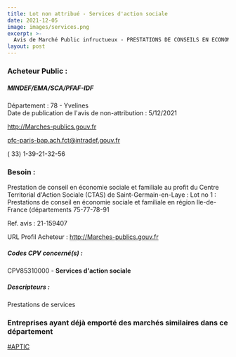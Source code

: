```yaml
---
title: Lot non attribué - Services d'action sociale
date: 2021-12-05
image: images/services.png
excerpt: >-
  Avis de Marché Public infructueux - PRESTATIONS DE CONSEILS EN ECONOMIE SOCIALE ET FAMILIALE (CESF) AU PROFIT DU CTAS
layout: post
---
```


### Acheteur Public :
##### MINDEF/EMA/SCA/PFAF-IDF
Département : 78 - Yvelines<br/>
Date de publication de l'avis de non-attribution : 5/12/2021


http://Marches-publics.gouv.fr

pfc-paris-bap.ach.fct@intradef.gouv.fr

( 33) 1-39-21-32-56
### Besoin :

Prestation de conseil en économie sociale et familiale au profit du Centre Territorial d'Action Sociale (CTAS) de Saint-Germain-en-Laye : Lot no 1 : Prestations de conseil en économie sociale et familiale en région Ile-de- France (départements 75-77-78-91

Ref. avis : 21-159407

URL Profil Acheteur : http://Marches-publics.gouv.fr

##### Codes CPV concerné(s) :
CPV85310000 - **Services d'action sociale** <br/>

##### Descripteurs :
Prestations de services <br/>

### Entreprises ayant déjà emporté des marchés similaires dans ce département
<a href="/entreprise-581/siren-843739418">#APTIC</a><br/><br/>
